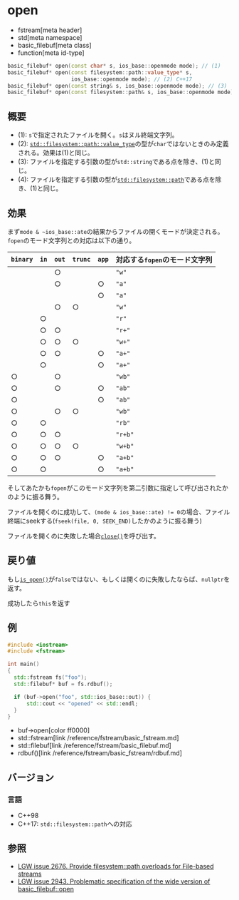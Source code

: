 # open
* fstream[meta header]
* std[meta namespace]
* basic_filebuf[meta class]
* function[meta id-type]

```cpp
basic_filebuf* open(const char* s, ios_base::openmode mode); // (1)
basic_filebuf* open(const filesystem::path::value_type* s,
                    ios_base::openmode mode); // (2) C++17
basic_filebuf* open(const string& s, ios_base::openmode mode); // (3)
basic_filebuf* open(const filesystem::path& s, ios_base::openmode mode); // (4) C++17
```

## 概要

- (1): `s`で指定されたファイルを開く。`s`はヌル終端文字列。
- (2): [`std::filesystem::path::value_type`](/reference/filesystem/path.md)の型が`char`ではないときのみ定義される。効果は(1)と同じ。
- (3): ファイルを指定する引数の型が`std::string`である点を除き、(1)と同じ。
- (4): ファイルを指定する引数の型が[`std::filesystem::path`](/reference/filesystem/path.md)である点を除き、(1)と同じ。

## 効果

まず`mode & ~ios_base::ate`の結果からファイルの開くモードが決定される。`fopen`のモード文字列との対応は以下の通り。

| `binary` | `in` | `out` | `trunc` | `app` | 対応する`fopen`のモード文字列 |
|----------|------|-------|---------|-------|--------------------|
|          |      | ○     |         |       | `"w"`              |
|          |      | ○     |         | ○     | `"a"`              |
|          |      |       |         | ○     | `"a"`              |
|          |      | ○     | ○       |       | `"w"`              |
|          | ○    |       |         |       | `"r"`              |
|          | ○    | ○     |         |       | `"r+"`             |
|          | ○    | ○     | ○       |       | `"w+"`             |
|          | ○    | ○     |         | ○     | `"a+"`             |
|          | ○    |       |         | ○     | `"a+"`             |
| ○        |      | ○     |         |       |  `"wb"`            |
| ○        |      | ○     |         | ○     | `"ab"`             |
| ○        |      |       |         | ○     | `"ab"`             |
| ○        |      | ○     | ○       |       | `"wb"`             |
| ○        | ○    |       |         |       | `"rb"`             |
| ○        | ○    | ○     |         |       | `"r+b"`            |
| ○        | ○    | ○     | ○       |       | `"w+b"`            |
| ○        | ○    | ○     |         | ○     | `"a+b"`            |
| ○        | ○    |       |         | ○     | `"a+b"`            |

そしてあたかも`fopen`がこのモード文字列を第二引数に指定して呼び出されたかのように振る舞う。

ファイルを開くのに成功して、`(mode & ios_base::ate) != 0`の場合、ファイル終端にseekする(`fseek(file, 0, SEEK_END)`したかのように振る舞う)

ファイルを開くのに失敗した場合[`close()`](close.md)を呼び出す。

## 戻り値

もし[`is_open()`](/reference/fstream/basic_filebuf/is_open.md)が`false`ではない、もしくは開くのに失敗したならば、`nullptr`を返す。

成功したら`this`を返す

## 例

```cpp example
#include <iostream>
#include <fstream>

int main()
{
  std::fstream fs("foo");
  std::filebuf* buf = fs.rdbuf();

  if (buf->open("foo", std::ios_base::out)) {
      std::cout << "opened" << std::endl;
  }
}
```
* buf->open[color ff0000]
* std::fstream[link /reference/fstream/basic_fstream.md]
* std::filebuf[link /reference/fstream/basic_filebuf.md]
* rdbuf()[link /reference/fstream/basic_fstream/rdbuf.md]

## バージョン
### 言語
- C++98
- C++17: `std::filesystem::path`への対応

## 参照

- [LGW issue 2676. Provide filesystem::path overloads for File-based streams](https://wg21.cmeerw.net/lwg/issue2676)
- [LGW issue 2943. Problematic specification of the wide version of basic_filebuf::open](https://wg21.cmeerw.net/lwg/issue2943)
